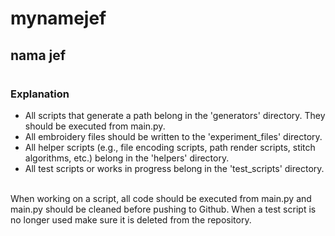 # mynamejef
## nama jef



#
### Explanation
- All scripts that generate a path belong in the 'generators' directory. They should be executed from main.py. <br>
- All embroidery files should be written to the 'experiment_files' directory. <br>
- All helper scripts (e.g., file encoding scripts, path render scripts, stitch algorithms, etc.) belong in the 'helpers' directory.
- All test scripts or works in progress belong in the 'test_scripts' directory.

<br>
When working on a script, all code should be executed from main.py and main.py should be cleaned before pushing to Github. When a test script is no longer used make sure it is deleted from the repository.
